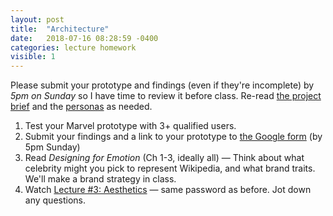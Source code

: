 ```yaml
---
layout: post
title:  "Architecture"
date:   2018-07-16 08:28:59 -0400
categories: lecture homework
visible: 1
---
```


Please submit your prototype and findings (even if they're incomplete) by *5pm on Sunday* so I have time to review it before class. Re-read [the project brief](https://docs.google.com/document/d/1LY8jOjdAFbNZywgRUNT113QbvzQ0QwzSc-v8tnWd3lg/edit?usp=sharing) and the [personas](https://drive.google.com/file/d/1WiU_K7eLKOYP8anvRjNOC9h9rhVjGxC-/view?usp=sharing) as needed.

1. Test your Marvel prototype with 3+ qualified users.   
2. Submit your findings and a link to your prototype to [the Google form](https://goo.gl/forms/43ohWVo6W0M6edrJ3) (by 5pm Sunday)
3. Read *Designing for Emotion* (Ch 1-3, ideally all) — Think about what celebrity might you pick to represent Wikipedia, and what brand traits. We'll make a brand strategy in class.
4. Watch [Lecture #3: Aesthetics](https://vimeo.com/ericaheinz/ixd2018-3) — same password as before. Jot down any questions.  
